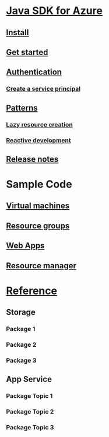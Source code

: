 # [Java SDK for Azure](overview.md)
## [Install](java-sdk-azure-install.md)
## [Get started](java-sdk-azure-get-started.md)
## [Authentication](java-sdk-azure-authenticate.md)
### [Create a service principal](/cli/azure/create-an-azure-service-principal-azure-cli?toc=%2fazure%2fjava%2ftoc.json&bc=%2fazure%2fjava%2fbreadcrumb%2ftoc.json)
## [Patterns](java-sdk-azure-patterns.md)
### [Lazy resource creation](java-sdk-azure-lazy-creation.md)
### [Reactive development](java-sdk-azure-reactive.sdk.md)
## [Release notes](java-sdk-azure-release-notes.md)
# Sample Code
## [Virtual machines](java-sdk-azure-virtual-machine-samples.md)
## [Resource groups](java-sdk-azure-resource-groups-samples.md)
## [Web Apps](java-sdk-azure-web-apps-samples.md)
## [Resource manager](java-sdk-azure-sql-database-samples.md)
# [Reference](https://docs.microsoft.com/java/api)
## Storage
### Package 1
### Package 2
### Package 3
## App Service
### Package Topic 1
### Package Topic 2
### Package Topic 3
